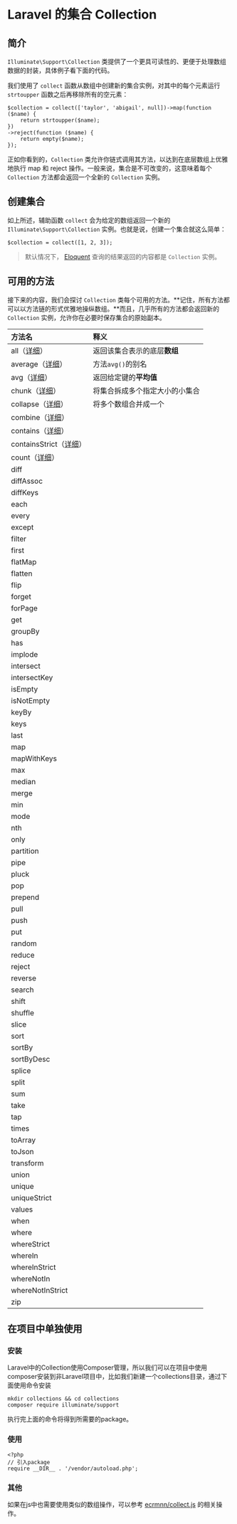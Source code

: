 # Laravel 的集合 Collection

## 简介

`Illuminate\Support\Collection` 类提供了一个更具可读性的、更便于处理数组数据的封装，具体例子看下面的代码。

我们使用了 `collect` 函数从数组中创建新的集合实例，对其中的每个元素运行 `strtoupper` 函数之后再移除所有的空元素：

```
$collection = collect(['taylor', 'abigail', null])->map(function ($name) {
    return strtoupper($name);
})
->reject(function ($name) {
    return empty($name);
});
```

正如你看到的，`Collection` 类允许你链式调用其方法，以达到在底层数组上优雅地执行 map 和 reject 操作。一般来说，集合是不可改变的，这意味着每个 `Collection` 方法都会返回一个全新的 `Collection` 实例。

## 创建集合

如上所述，辅助函数 `collect` 会为给定的数组返回一个新的 `Illuminate\Support\Collection` 实例。也就是说，创建一个集合就这么简单：

```
$collection = collect([1, 2, 3]);
```

> 默认情况下， [Eloquent](https://laravel.com/docs/5.5/eloquent) 查询的结果返回的内容都是 `Collection` 实例。

## 可用的方法

接下来的内容，我们会探讨 `Collection` 类每个可用的方法。**记住，所有方法都可以以方法链的形式优雅地操纵数组。**而且，几乎所有的方法都会返回新的 `Collection` 实例，允许你在必要时保存集合的原始副本。

| 方法名 | 释义 |
| :--- | :--- |
| all（[详细](/collections/all.md)） | 返回该集合表示的底层**数组** |
| average（[详细](/collections/avg.md)） | 方法`avg()`的别名 |
| avg（[详细](/collections/avg.md)） | 返回给定键的**平均值** |
| chunk（[详细](/collections/chuck.md)） | 将集合拆成多个指定大小的小集合 |
| collapse（[详细](/collections/collapse.md)） | 将多个数组合并成一个 |
| combine（[详细](/collections/combine.md)） |  |
| contains（[详细](/collections/contains.md)） |  |
| containsStrict（[详细](/collections/containsStrict.md)） |  |
| count（[详细](/collections/count.md)） |  |
| diff |  |
| diffAssoc |  |
| diffKeys |  |
| each |  |
| every |  |
| except |  |
| filter |  |
| first |  |
| flatMap |  |
| flatten |  |
| flip |  |
| forget |  |
| forPage |  |
| get |  |
| groupBy |  |
| has |  |
| implode |  |
| intersect |  |
| intersectKey |  |
| isEmpty |  |
| isNotEmpty |  |
| keyBy |  |
| keys |  |
| last |  |
| map |  |
| mapWithKeys |  |
| max |  |
| median |  |
| merge |  |
| min |  |
| mode |  |
| nth |  |
| only |  |
| partition |  |
| pipe |  |
| pluck |  |
| pop |  |
| prepend |  |
| pull |  |
| push |  |
| put |  |
| random |  |
| reduce |  |
| reject |  |
| reverse |  |
| search |  |
| shift |  |
| shuffle |  |
| slice |  |
| sort |  |
| sortBy |  |
| sortByDesc |  |
| splice |  |
| split |  |
| sum |  |
| take |  |
| tap |  |
| times |  |
| toArray |  |
| toJson |  |
| transform |  |
| union |  |
| unique |  |
| uniqueStrict |  |
| values |  |
| when |  |
| where |  |
| whereStrict |  |
| whereIn |  |
| whereInStrict |  |
| whereNotIn |  |
| whereNotInStrict |  |
| zip |  |

## 在项目中单独使用

### 安装

Laravel中的Collection使用Composer管理，所以我们可以在项目中使用composer安装到非Laravel项目中，比如我们新建一个collections目录，通过下面使用命令安装

```
mkdir collections && cd collections
composer require illuminate/support
```

执行完上面的命令将得到所需要的package。

### 使用

```
<?php
// 引入package
require __DIR__ . '/vendor/autoload.php';
```

### 其他

如果在js中也需要使用类似的数组操作，可以参考 [ecrmnn/collect.js](https://github.com/ecrmnn/collect.js) 的相关操作。

